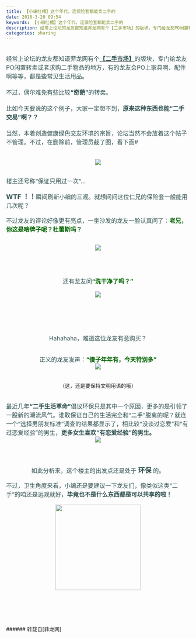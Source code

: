 ```yaml
---
title: 【小编吐槽】这个年代，连保险套都能卖二手的
date: 2018-3-20 09:54
keywords: 【小编吐槽】这个年代，连保险套都能卖二手的
description: 经常上论坛的龙友都知道菲龙网有个【二手市场】的版块，专门给龙友PO闲置转卖或者求购二手物品的地方，有的龙友会PO上家具啊、配件啊等等，都是些常见生活用品。不过，偶尔难免有些比较“奇葩”的转卖。比如今天要说的这个例子，大家一定想不到，原来这种东西也能“二手交易”啊？？当然，本着创造健康绿色交友环境的宗旨，论坛当然不会放着这个帖子不管理。不过，在删除前，管理员截了图，看下面#楼主还号称“保证只用过一次”... WTF ！！瞬间刷新小编的三观。就想问问这位仁兄的保险套一般能用几次呢？不过龙友的评论好像更有亮点，一坐沙发的龙友一脸认真问了：老兄，你这是啥牌子呢？杜蕾斯吗？还有龙友问“洗干净了吗？”Hahahaha，难道这位龙友有意购买？正义的龙友发声：“傻子年年有，今天特别多”（这，还是要保持文明用语的哦）最近几年“二手生活革命”倡议环保只是其中一个原因，更多的是引领了一股新的潮流风气。谁敢保证自己的生活完全和“二手”脱离的呢？就连一个“选择男朋友标准”调查的结果都显示了，相比较“没谈过恋爱”和“有过恋爱经验”的男生，更多女生喜欢“有恋爱经验”的男生。如此分析来，这个楼主的出发点还是处于 环保 的。不过，卫生角度来看，小编还是要建议一下龙友们，像类似这类“二手”的咱还是远观就好，毕竟也不是什么东西都是可以共享的啦！
categories: sharing
---
```

<td class="t_f" id="postmessage_1197650">

<font size="3"><font color="darkslategray"><br/>
经常上论坛的龙友都知道菲龙网有个</font></font><a href="http://www.flw.ph/forum-86-1.html" target="_blank"><font size="3"><font color="#2f4f4f"><strong>【二手市场】</strong></font></font></a><font size="3"><font color="darkslategray">的版块，专门给龙友PO闲置转卖或者求购二手物品的地方，有的龙友会PO上家具啊、配件啊等等，都是些常见生活用品。<br/>
<br/>
不过，偶尔难免有些比较<strong>“奇葩”</strong>的转卖。<br/>
<br/>
比如今天要说的这个例子，大家一定想不到，<strong>原来这种东西也能“二手交易”啊？？</strong><br/>
<br/>
当然，本着创造健康绿色交友环境的宗旨，论坛当然不会放着这个帖子不管理。不过，在删除前，管理员截了图，看下面#<br/>
<br/>
</font></font><div align="center"><font color="darkslategray"><font size="3">

<img aid="790726" data-cf-modified-c82253a2ec93e52f5dfc08e6-="" file="data/attachment/forum/201803/20/094917pcooucp2cq30op2x.jpg.thumb.jpg" id="aimg_790726" inpost="1" onclick="" onmouseover="" src="http://www.flw.ph/data/attachment/forum/201803/20/094917pcooucp2cq30op2x.jpg" style="cursor:pointer" zoomfile="data/attachment/forum/201803/20/094917pcooucp2cq30op2x.jpg"/>


</font></font></div><br/>
<font size="3"><font color="darkslategray">楼主还号称“保证只用过一次”... </font></font><br/>
<br/>
<strong><font size="4"><font color="#2f4f4f">WTF ！！</font></font></strong><font size="3"><font color="darkslategray">瞬间刷新小编的三观。就想问问这位仁兄的保险套一般能用几次呢？</font></font><br/>
<br/>
<font size="3"><font color="#2f4f4f">不过龙友的评论好像更有亮点，一坐沙发的龙友一脸认真问了：</font><strong><font color="#006400">老兄，你这是啥牌子呢？杜蕾斯吗？</font></strong></font><br/>
<br/>
<div align="center">

<img aid="790727" data-cf-modified-c82253a2ec93e52f5dfc08e6-="" file="data/attachment/forum/201803/20/094958pjcv9jyy2cj72s0o.jpg.thumb.jpg" id="aimg_790727" inpost="1" onclick="" onmouseover="" src="http://www.flw.ph/data/attachment/forum/201803/20/094958pjcv9jyy2cj72s0o.jpg" style="cursor:pointer" zoomfile="data/attachment/forum/201803/20/094958pjcv9jyy2cj72s0o.jpg"/>


</div><br/>
<br/>
<br/>
<div align="center"><font color="darkslategray"><font size="3"><br/>
</font></font></div><div align="center"><font size="3"><font color="#2f4f4f">还有龙友问</font><strong><font color="#006400">“洗干净了吗？”</font></strong></font></div><br/>
<div align="center"><font color="darkslategray">

<img aid="790729" data-cf-modified-c82253a2ec93e52f5dfc08e6-="" file="data/attachment/forum/201803/20/095006wqii2k226bzfknha.jpg.thumb.jpg" id="aimg_790729" inpost="1" onclick="" onmouseover="" src="http://www.flw.ph/data/attachment/forum/201803/20/095006wqii2k226bzfknha.jpg" style="cursor:pointer" zoomfile="data/attachment/forum/201803/20/095006wqii2k226bzfknha.jpg"/>


</font></div><br/>
<br/>
<div align="center"><font color="darkslategray"><font size="3"><br/>
</font></font></div><br/>
<div align="center"><font color="darkslategray"><font size="3">Hahahaha，难道这位龙友有意购买？</font></font></div><br/>
<br/>
<font size="3"><div align="center"><font color="#2f4f4f">正义的龙友发声：</font><strong><font color="#006400">“傻子年年有，今天特别多”</font></strong></div></font><div align="center">

<img aid="790728" data-cf-modified-c82253a2ec93e52f5dfc08e6-="" file="data/attachment/forum/201803/20/095001s5rge2etgk0xek5z.jpg.thumb.jpg" id="aimg_790728" inpost="1" onclick="" onmouseover="" src="http://www.flw.ph/data/attachment/forum/201803/20/095001s5rge2etgk0xek5z.jpg" style="cursor:pointer" zoomfile="data/attachment/forum/201803/20/095001s5rge2etgk0xek5z.jpg"/>


</div><br/>
<br/>
<div align="center">（这，还是要保持文明用语的哦）</div><br/>
<br/>
<font size="3"><font color="darkslategray">最近几年<strong>“二手生活革命”</strong>倡议环保只是其中一个原因，更多的是引领了一股新的潮流风气。谁敢保证自己的生活完全和“二手”脱离的呢？就连一个“选择男朋友标准”调查的结果都显示了，相比较“没谈过恋爱”和“有过恋爱经验”的男生，<strong>更多女生喜欢“有恋爱经验”的男生。</strong></font></font><div align="center"><font color="darkslategray"><font size="3">

<img aid="790731" data-cf-modified-c82253a2ec93e52f5dfc08e6-="" file="data/attachment/forum/201803/20/095235acptschccjh9rec5.jpg.thumb.jpg" id="aimg_790731" inpost="1" onclick="" onmouseover="" src="http://www.flw.ph/data/attachment/forum/201803/20/095235acptschccjh9rec5.jpg" style="cursor:pointer" zoomfile="data/attachment/forum/201803/20/095235acptschccjh9rec5.jpg"/>


</font></font></div><br/>
<br/>
<div align="center"><font color="darkslategray"><font size="3">如此分析来，这个楼主的出发点还是处于</font><font size="4"> <strong>环保</strong></font><font size="3"> 的。</font></font></div><br/>
<font color="#2f4f4f"><font size="3">不过，卫生角度来看，小编还是要建议一下龙友们，像类似这类“二手”的咱还是远观就好，<strong>毕竟也不是什么东西都是可以共享的啦！</strong></font></font><br/>
<br/>
<div align="center"><font color="darkslategray"><font size="3">

<img aid="790750" class="zoom" data-cf-modified-c82253a2ec93e52f5dfc08e6-="" file="data/attachment/forum/201803/20/095404sxxfpzp3czfd1qcw.gif" id="aimg_790750" inpost="1" onclick="" onmouseover="" src="http://www.flw.ph/data/attachment/forum/201803/20/095404sxxfpzp3czfd1qcw.gif" width="234" zoomfile="data/attachment/forum/201803/20/095404sxxfpzp3czfd1qcw.gif"/>


</font></font></div><br/>
<br/>
<br/>
<br/>
</td>
###### 转载自[菲龙网]